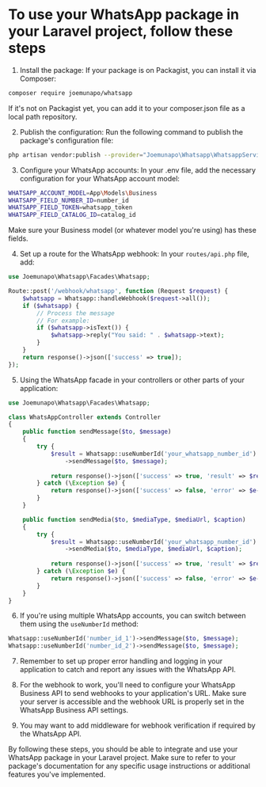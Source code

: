 # To use your WhatsApp package in your Laravel project, follow these steps

1. Install the package:
If your package is on Packagist, you can install it via Composer:

```sh
composer require joemunapo/whatsapp
```

If it's not on Packagist yet, you can add it to your composer.json file as a local path repository.

2. Publish the configuration:
Run the following command to publish the package's configuration file:

```sh
php artisan vendor:publish --provider="Joemunapo\Whatsapp\WhatsappServiceProvider" --tag="config"
```

3. Configure your WhatsApp accounts:
In your .env file, add the necessary configuration for your WhatsApp account model:

```sh
WHATSAPP_ACCOUNT_MODEL=App\Models\Business
WHATSAPP_FIELD_NUMBER_ID=number_id
WHATSAPP_FIELD_TOKEN=whatsapp_token
WHATSAPP_FIELD_CATALOG_ID=catalog_id
```

Make sure your Business model (or whatever model you're using) has these fields.

4. Set up a route for the WhatsApp webhook:
In your `routes/api.php` file, add:

```php
use Joemunapo\Whatsapp\Facades\Whatsapp;

Route::post('/webhook/whatsapp', function (Request $request) {
    $whatsapp = Whatsapp::handleWebhook($request->all());
    if ($whatsapp) {
        // Process the message
        // For example:
        if ($whatsapp->isText()) {
            $whatsapp->reply("You said: " . $whatsapp->text);
        }
    }
    return response()->json(['success' => true]);
});
```

5. Using the WhatsApp facade in your controllers or other parts of your application:

```php
use Joemunapo\Whatsapp\Facades\Whatsapp;

class WhatsAppController extends Controller
{
    public function sendMessage($to, $message)
    {
        try {
            $result = Whatsapp::useNumberId('your_whatsapp_number_id')
                ->sendMessage($to, $message);
            
            return response()->json(['success' => true, 'result' => $result]);
        } catch (\Exception $e) {
            return response()->json(['success' => false, 'error' => $e->getMessage()], 500);
        }
    }

    public function sendMedia($to, $mediaType, $mediaUrl, $caption)
    {
        try {
            $result = Whatsapp::useNumberId('your_whatsapp_number_id')
                ->sendMedia($to, $mediaType, $mediaUrl, $caption);
            
            return response()->json(['success' => true, 'result' => $result]);
        } catch (\Exception $e) {
            return response()->json(['success' => false, 'error' => $e->getMessage()], 500);
        }
    }
}
```

6. If you're using multiple WhatsApp accounts, you can switch between them using the `useNumberId` method:

```php
Whatsapp::useNumberId('number_id_1')->sendMessage($to, $message);
Whatsapp::useNumberId('number_id_2')->sendMessage($to, $message);
```

7. Remember to set up proper error handling and logging in your application to catch and report any issues with the WhatsApp API.

8. For the webhook to work, you'll need to configure your WhatsApp Business API to send webhooks to your application's URL. Make sure your server is accessible and the webhook URL is properly set in the WhatsApp Business API settings.

9. You may want to add middleware for webhook verification if required by the WhatsApp API.

By following these steps, you should be able to integrate and use your WhatsApp package in your Laravel project. Make sure to refer to your package's documentation for any specific usage instructions or additional features you've implemented.
